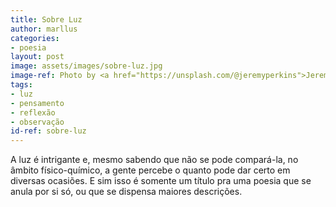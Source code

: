 ```yaml
---
title: Sobre Luz
author: marllus
categories:
- poesia
layout: post
image: assets/images/sobre-luz.jpg
image-ref: Photo by <a href="https://unsplash.com/@jeremyperkins">Jeremy Perkins</a>
tags:
- luz
- pensamento
- reflexão
- observação
id-ref: sobre-luz
---
```


A luz é intrigante e, mesmo sabendo que não se pode compará-la, no âmbito físico-químico, a gente percebe o quanto pode dar certo em diversas ocasiões. E sim isso é somente um título pra uma poesia que se anula por si só, ou que se dispensa maiores descrições.
